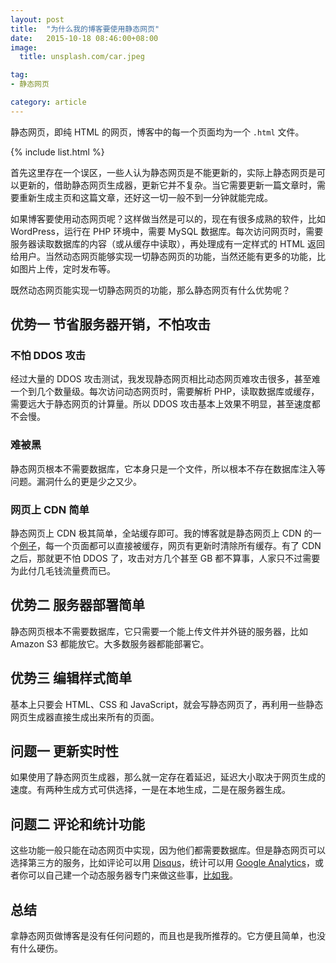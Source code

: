 ```yaml
---
layout: post
title:  "为什么我的博客要使用静态网页"
date:   2015-10-18 08:46:00+08:00
image:
  title: unsplash.com/car.jpeg

tag: 
- 静态网页

category: article
---
```

静态网页，即纯 HTML 的网页，博客中的每一个页面均为一个 `.html` 文件。

{% include list.html %}

首先这里存在一个误区，一些人认为静态网页是不能更新的，实际上静态网页是可以更新的，借助静态网页生成器，更新它并不复杂。当它需要更新一篇文章时，需要重新生成主页和这篇文章，还好这一切一般不到一分钟就能完成。

如果博客要使用动态网页呢？这样做当然是可以的，现在有很多成熟的软件，比如 WordPress，运行在 PHP 环境中，需要 MySQL 数据库。每次访问网页时，需要服务器读取数据库的内容（或从缓存中读取），再处理成有一定样式的 HTML 返回给用户。当然动态网页能够实现一切静态网页的功能，当然还能有更多的功能，比如图片上传，定时发布等。

既然动态网页能实现一切静态网页的功能，那么静态网页有什么优势呢？

## 优势一 节省服务器开销，不怕攻击

### 不怕 DDOS 攻击

经过大量的 DDOS 攻击测试，我发现静态网页相比动态网页难攻击很多，甚至难一个到几个数量级。每次访问动态网页时，需要解析 PHP，读取数据库或缓存，需要远大于静态网页的计算量。所以 DDOS 攻击基本上效果不明显，甚至速度都不会慢。

### 难被黑

静态网页根本不需要数据库，它本身只是一个文件，所以根本不存在数据库注入等问题。漏洞什么的更是少之又少。

### 网页上 CDN 简单

静态网页上 CDN 极其简单，全站缓存即可。我的博客就是静态网页上 CDN 的一个[例子](https://ze3kr.tlo.xyz/2015/10/sever-update/)，每一个页面都可以直接被缓存，网页有更新时清除所有缓存。有了 CDN 之后，那就更不怕 DDOS 了，攻击对方几个甚至 GB 都不算事，人家只不过需要为此付几毛钱流量费而已。

## 优势二 服务器部署简单

静态网页根本不需要数据库，它只需要一个能上传文件并外链的服务器，比如 Amazon S3 都能放它。大多数服务器都能部署它。

## 优势三 编辑样式简单

基本上只要会 HTML、CSS 和 JavaScript，就会写静态网页了，再利用一些静态网页生成器直接生成出来所有的页面。

## 问题一 更新实时性

如果使用了静态网页生成器，那么就一定存在着延迟，延迟大小取决于网页生成的速度。有两种生成方式可供选择，一是在本地生成，二是在服务器生成。

## 问题二 评论和统计功能

这些功能一般只能在动态网页中实现，因为他们都需要数据库。但是静态网页可以选择第三方的服务，比如评论可以用 [Disqus](https://disqus.com)，统计可以用 [Google Analytics](https://www.google.com/analytics/)，或者你可以自己建一个动态服务器专门来做这些事，[比如我](https://ze3kr.tlo.xyz/2015/10/piwik/)。

## 总结

拿静态网页做博客是没有任何问题的，而且也是我所推荐的。它方便且简单，也没有什么硬伤。
